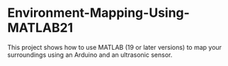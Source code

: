 # Environment-Mapping-Using-MATLAB21
This project shows how to use MATLAB (19 or later versions) to map your surroundings using an Arduino and an ultrasonic sensor.
